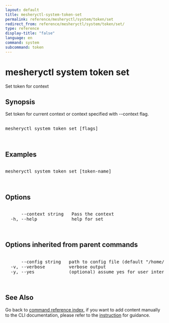 ```yaml
---
layout: default
title: mesheryctl-system-token-set
permalink: reference/mesheryctl/system/token/set
redirect_from: reference/mesheryctl/system/token/set/
type: reference
display-title: "false"
language: en
command: system
subcommand: token
---
```


# mesheryctl system token set

Set token for context

## Synopsis

Set token for current context or context specified with --context flag.

<pre class='codeblock-pre'>
<div class='codeblock'>
mesheryctl system token set [flags]

</div>
</pre>

## Examples

<pre class='codeblock-pre'>
<div class='codeblock'>
mesheryctl system token set [token-name] 

</div>
</pre>

## Options

<pre class='codeblock-pre'>
<div class='codeblock'>
      --context string   Pass the context
  -h, --help             help for set

</div>
</pre>

## Options inherited from parent commands

<pre class='codeblock-pre'>
<div class='codeblock'>
      --config string   path to config file (default "/home/runner/.meshery/config.yaml")
  -v, --verbose         verbose output
  -y, --yes             (optional) assume yes for user interactive prompts.

</div>
</pre>

## See Also

Go back to [command reference index](/reference/mesheryctl/), if you want to add content manually to the CLI documentation, please refer to the [instruction](/project/contributing/contributing-cli#preserving-manually-added-documentation) for guidance.
